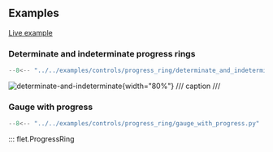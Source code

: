 ## Examples

[Live example](https://flet-controls-gallery.fly.dev/displays/progressring)

### Determinate and indeterminate progress rings

```python
--8<-- "../../examples/controls/progress_ring/determinate_and_indeterminate.py"
```

![determinate-and-indeterminate](../../examples/controls/progress_ring/media/determinate_and_indeterminate.gif){width="80%"}
/// caption
///

### Gauge with progress

```python
--8<-- "../../examples/controls/progress_ring/gauge_with_progress.py"
```



::: flet.ProgressRing
